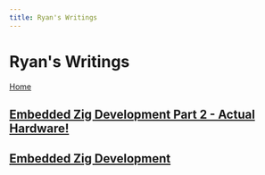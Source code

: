 ```yaml
---
title: Ryan's Writings
---
```


# Ryan's Writings

[Home](../index.html)

## [Embedded Zig Development Part 2 - Actual Hardware!](./0002_zig_on_hardware/zig_on_hardware.html)
## [Embedded Zig Development](./0001_embedded_zig/embedded_zig.html)
